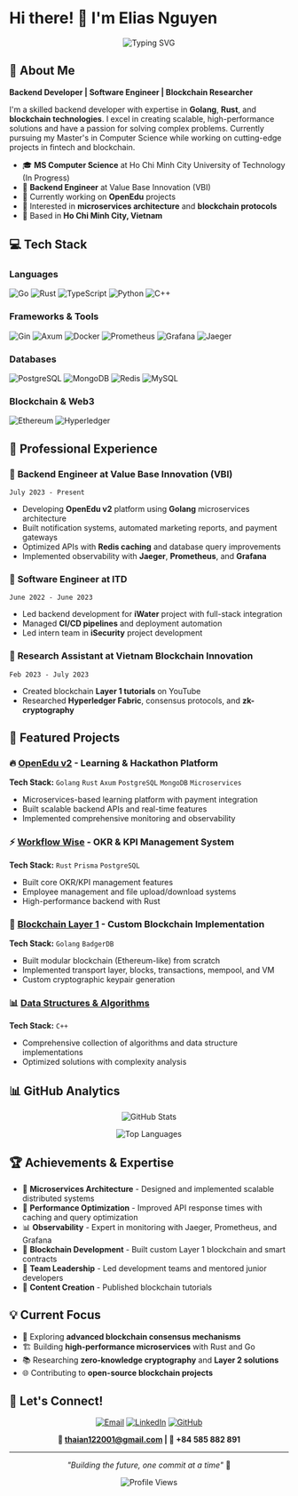# Hi there! 👋 I'm Elias Nguyen

<div align="center">
  
![Typing SVG](https://readme-typing-svg.herokuapp.com?font=Fira+Code&pause=1000&color=36BCF7&center=true&vCenter=true&width=435&lines=Backend+Developer;Blockchain+Enthusiast;Microservices+Architect)

</div>

## 🚀 About Me

**Backend Developer | Software Engineer | Blockchain Researcher**

I'm a skilled backend developer with expertise in **Golang**, **Rust**, and **blockchain technologies**. I excel in creating scalable, high-performance solutions and have a passion for solving complex problems. Currently pursuing my Master's in Computer Science while working on cutting-edge projects in fintech and blockchain.

- 🎓 **MS Computer Science** at Ho Chi Minh City University of Technology (In Progress)
- 💼 **Backend Engineer** at Value Base Innovation (VBI)
- 🌱 Currently working on **OpenEdu** projects
- 🔭 Interested in **microservices architecture** and **blockchain protocols**
- 📍 Based in **Ho Chi Minh City, Vietnam**

## 💻 Tech Stack

### Languages
![Go](https://img.shields.io/badge/Go-00ADD8?style=for-the-badge&logo=go&logoColor=white)
![Rust](https://img.shields.io/badge/Rust-000000?style=for-the-badge&logo=rust&logoColor=white)
![TypeScript](https://img.shields.io/badge/TypeScript-007ACC?style=for-the-badge&logo=typescript&logoColor=white)
![Python](https://img.shields.io/badge/Python-3776AB?style=for-the-badge&logo=python&logoColor=white)
![C++](https://img.shields.io/badge/C++-00599C?style=for-the-badge&logo=c%2B%2B&logoColor=white)

### Frameworks & Tools
![Gin](https://img.shields.io/badge/Gin-00ADD8?style=for-the-badge&logo=go&logoColor=white)
![Axum](https://img.shields.io/badge/Axum-000000?style=for-the-badge&logo=rust&logoColor=white)
![Docker](https://img.shields.io/badge/Docker-2496ED?style=for-the-badge&logo=docker&logoColor=white)
![Prometheus](https://img.shields.io/badge/Prometheus-E6522C?style=for-the-badge&logo=prometheus&logoColor=white)
![Grafana](https://img.shields.io/badge/Grafana-F46800?style=for-the-badge&logo=grafana&logoColor=white)
![Jaeger](https://img.shields.io/badge/Jaeger-66CFE6?style=for-the-badge&logo=jaeger&logoColor=white)

### Databases
![PostgreSQL](https://img.shields.io/badge/PostgreSQL-316192?style=for-the-badge&logo=postgresql&logoColor=white)
![MongoDB](https://img.shields.io/badge/MongoDB-4EA94B?style=for-the-badge&logo=mongodb&logoColor=white)
![Redis](https://img.shields.io/badge/Redis-DC382D?style=for-the-badge&logo=redis&logoColor=white)
![MySQL](https://img.shields.io/badge/MySQL-005C84?style=for-the-badge&logo=mysql&logoColor=white)

### Blockchain & Web3
![Ethereum](https://img.shields.io/badge/Ethereum-3C3C3D?style=for-the-badge&logo=ethereum&logoColor=white)
![Hyperledger](https://img.shields.io/badge/Hyperledger-2F3134?style=for-the-badge&logo=hyperledger&logoColor=white)

## 🏢 Professional Experience

### 🔹 **Backend Engineer** at Value Base Innovation (VBI)
`July 2023 - Present`
- Developing **OpenEdu v2** platform using **Golang** microservices architecture
- Built notification systems, automated marketing reports, and payment gateways
- Optimized APIs with **Redis caching** and database query improvements
- Implemented observability with **Jaeger**, **Prometheus**, and **Grafana**

### 🔹 **Software Engineer** at ITD
`June 2022 - June 2023`
- Led backend development for **iWater** project with full-stack integration
- Managed **CI/CD pipelines** and deployment automation
- Led intern team in **iSecurity** project development

### 🔹 **Research Assistant** at Vietnam Blockchain Innovation
`Feb 2023 - July 2023`
- Created blockchain **Layer 1 tutorials** on YouTube
- Researched **Hyperledger Fabric**, consensus protocols, and **zk-cryptography**

## 🚀 Featured Projects

### 🔥 [OpenEdu v2](https://openedu.net) - Learning & Hackathon Platform
**Tech Stack:** `Golang` `Rust` `Axum` `PostgreSQL` `MongoDB` `Microservices`
- Microservices-based learning platform with payment integration
- Built scalable backend APIs and real-time features
- Implemented comprehensive monitoring and observability

### ⚡ [Workflow Wise](https://github.com/Anoencs) - OKR & KPI Management System  
**Tech Stack:** `Rust` `Prisma` `PostgreSQL`
- Built core OKR/KPI management features
- Employee management and file upload/download systems
- High-performance backend with Rust

### 🔗 [Blockchain Layer 1](https://github.com/Anoencs) - Custom Blockchain Implementation
**Tech Stack:** `Golang` `BadgerDB`
- Built modular blockchain (Ethereum-like) from scratch
- Implemented transport layer, blocks, transactions, mempool, and VM
- Custom cryptographic keypair generation

### 📊 [Data Structures & Algorithms](https://github.com/Anoencs/Data_Structure-Algorithm)
**Tech Stack:** `C++`
- Comprehensive collection of algorithms and data structure implementations
- Optimized solutions with complexity analysis

## 📊 GitHub Analytics

<div align="center">
  
![GitHub Stats](https://github-readme-stats.vercel.app/api?username=Anoencs&show_icons=true&theme=tokyonight&hide_border=true&count_private=true)

![Top Languages](https://github-readme-stats.vercel.app/api/top-langs/?username=Anoencs&layout=compact&theme=tokyonight&hide_border=true)
</div>

## 🏆 Achievements & Expertise

- 🎯 **Microservices Architecture** - Designed and implemented scalable distributed systems
- 🚀 **Performance Optimization** - Improved API response times with caching and query optimization  
- 📊 **Observability** - Expert in monitoring with Jaeger, Prometheus, and Grafana
- 🔐 **Blockchain Development** - Built custom Layer 1 blockchain and smart contracts
- 👥 **Team Leadership** - Led development teams and mentored junior developers
- 🎥 **Content Creation** - Published blockchain tutorials

## 💡 Current Focus

- 🔬 Exploring **advanced blockchain consensus mechanisms**
- 🏗️ Building **high-performance microservices** with Rust and Go
- 📚 Researching **zero-knowledge cryptography** and **Layer 2 solutions**
- 🌐 Contributing to **open-source blockchain projects**

## 🤝 Let's Connect!

<div align="center">

[![Email](https://img.shields.io/badge/Email-D14836?style=for-the-badge&logo=gmail&logoColor=white)](mailto:thaian122001@gmail.com)
[![LinkedIn](https://img.shields.io/badge/LinkedIn-0077B5?style=for-the-badge&logo=linkedin&logoColor=white)](https://linkedin.com/in/anoencs/)
[![GitHub](https://img.shields.io/badge/GitHub-100000?style=for-the-badge&logo=github&logoColor=white)](https://github.com/Anoencs)

**📧 thaian122001@gmail.com | 📱 +84 585 882 891**

</div>

---

<div align="center">
  
*"Building the future, one commit at a time"* 🚀

![Profile Views](https://komarev.com/ghpvc/?username=Anoencs&color=blue&style=flat-square)

</div>
